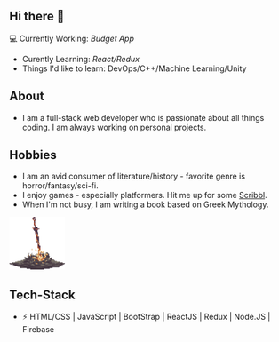 
<h2>Hi there 👋</h2>

<!--
**Kat2bk/Kat2bk** is a ✨ _special_ ✨ repository because its `README.md` (this file) appears on your GitHub profile.

Here are some ideas to get you started:

- 🔭 I’m currently working on ...
- 🌱 I’m currently learning ...
- 👯 I’m looking to collaborate on ...
- 🤔 I’m looking for help with ...
- 💬 Ask me about ...
- 📫 How to reach me: ...
- 😄 Pronouns: ...
- ⚡ Fun fact: ...
-->
  
:computer: Currently Working: *Budget App*
* Curently Learning: *React/Redux*
* Things I'd like to learn: DevOps/C++/Machine Learning/Unity

<h2>About</h2>

* I am a full-stack web developer who is passionate about all things coding. I am always working on personal projects.

<h2>Hobbies</h2>
  
* I am an avid consumer of literature/history - favorite genre is horror/fantasy/sci-fi.
* I enjoy games - especially platformers. Hit me up for some <a href="https://skribbl.io/">Scribbl</a>.
* When I'm not busy, I am writing a book based on Greek Mythology.

<img src="https://raw.githubusercontent.com/TanZng/TanZng/master/assets/bonefire.gif" width="100" />

<h2>Tech-Stack</h2>

* ⚡ HTML/CSS | JavaScript | BootStrap | ReactJS | Redux | Node.JS | Firebase



